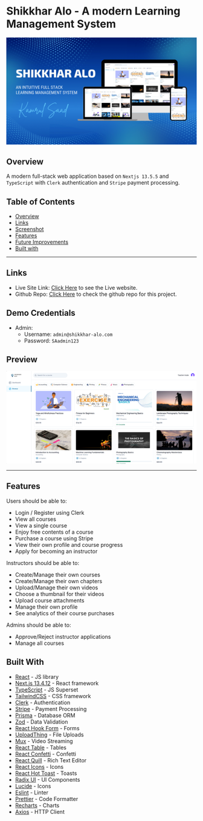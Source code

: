 # Shikkhar Alo - A modern Learning Management System

![Website HomePage](./public/Shikkhar%20Alo.png)

## Overview

A modern full-stack web application based on `Nextjs 13.5.5` and `TypeScript` with `Clerk` authentication and `Stripe` payment processing.

## Table of Contents

- [Overview](#overview)
- [Links](#links)
- [Screenshot](#preview)
- [Features](#features)
- [Future Improvements](#future-improvements)
- [Built with](#built-with)

---

## Links

- Live Site Link: [Click Here](https://shikkhar-alo.vercel.app/) to see the Live website.
- Github Repo: [Click Here](https://github.com/kamrulsaad/shikkhar-alo) to check the github repo for this project.

## Demo Credentials

- Admin:
  - Username: `admin@shikkhar-alo.com`
  - Password: `SAadmin123`

## Preview

![Home Page](./public/image.png)

---

## Features

Users should be able to:

- Login / Register using Clerk
- View all courses
- View a single course
- Enjoy free contents of a course
- Purchase a course using Stripe
- View their own profile and course progress
- Apply for becoming an instructor

Instructors should be able to:

- Create/Manage their own courses
- Create/Manage their own chapters
- Upload/Manage their own videos
- Choose a thumbnail for their videos
- Upload course attachments
- Manage their own profile
- See analytics of their course purchases

Admins should be able to:

- Approve/Reject instructor applications
- Manage all courses

## Built With

- [React](https://reactjs.org/) - JS library
- [Next.js 13.4.12](https://nextjs.org/) - React framework
- [TypeScript](https://www.typescriptlang.org/) - JS Superset
- [TailwindCSS](https://tailwindcss.com/) - CSS framework
- [Clerk](https://clerk.dev/) - Authentication
- [Stripe](https://stripe.com/) - Payment Processing
- [Prisma](https://www.prisma.io/) - Database ORM
- [Zod](https://zod.dev/) - Data Validation
- [React Hook Form](https://react-hook-form.com/) - Forms
- [UploadThing](https://uploadthing.com/) - File Uploads
- [Mux](https://mux.com/) - Video Streaming
- [React Table](https://react-table.tanstack.com/) - Tables
- [React Confetti](https://www.npmjs.com/package/react-confetti) - Confetti
- [React Quill](https://www.npmjs.com/package/react-quill) - Rich Text Editor
- [React Icons](https://react-icons.github.io/react-icons/) - Icons
- [React Hot Toast](https://react-hot-toast.com/) - Toasts
- [Radix UI](https://www.radix-ui.com/) - UI Components
- [Lucide](https://lucide.dev/) - Icons
- [Eslint](https://eslint.org/) - Linter
- [Prettier](https://prettier.io/) - Code Formatter
- [Recharts](https://recharts.org/en-US/) - Charts
- [Axios](https://axios-http.com/) - HTTP Client


